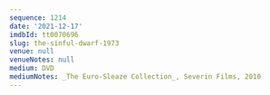 ```yaml
---
sequence: 1214
date: '2021-12-17'
imdbId: tt0070696
slug: the-sinful-dwarf-1973
venue: null
venueNotes: null
medium: DVD
mediumNotes: _The Euro-Sleaze Collection_, Severin Films, 2010
---
```


